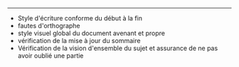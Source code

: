 


--------------------------------

- Style d'écriture conforme du début à la fin
- fautes d'orthographe
- style visuel global du document avenant et propre
- vérification de la mise à jour du sommaire
- Vérification de la vision d'ensemble du sujet et assurance de ne pas avoir oublié une partie